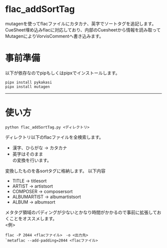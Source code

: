 # flac_addSortTag
mutagenを使ってflacファイルにカタカナ、英字でソートタグを追記します。  
CueSheet埋め込みflacに対応しており、内部のCuesheetから情報を読み取って  
MutagenによりVorvisCommentへ書き込みます。  
  
# 事前準備
以下が依存なのでpipもしくはpipxでインストールします。  
```
pipx install pykakasi
pipx install mutagen
```
 - - - - - -   
# 使い方  
```
python flac_addSortTag.py <ディレクトリ>
```
ディレクトリ以下のflacファイルを全検索します。  
 * 漢字、ひらがな -> カタカナ  
 * 英字はそのまま  
の変換を行います。
  
  
変換したものを各sortタグに格納します。
以下内容
  
 * TITLE -> titlesort  
 * ARTIST -> artistsort  
 * COMPOSER -> composersort
 * ALBUMARTIST -> albumartistsort  
 * ALBUM -> albumsort
   
メタタグ領域のパディングが少ないとかなり時間がかかるので事前に拡張しておくことをオススメします。  
<例>  
```
flac -P 2044 <flacファイル>　-o <出力先>
`metaflac --add-padding=2044 <flacファイル>
```
